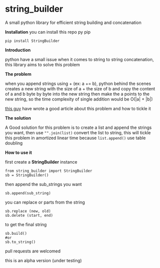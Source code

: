 
# string_builder
A small python library for efficient string building and concatenation   


**Installation**
you can install this repo py pip

    pip install StringBuilder


**Introduction**

python have a small issue when it comes 
to string to string concatenation, this library aims to solve this problem 

**The problem**

when you append strings using + (ex:  a += b), python behind the scenes creates a new string with the size of a + the size of b and copy the content of a and b byte by byte into the new string then make the a points to the new string, so the time complexity of single addition would be O(|a| + |b|)

[this guy](https://waymoot.org/home/python_string/) have wrote a good article about this problem and how to tickle it 

**The solution**

A Good solution for this problem is to create a list and append the strings you want, then use `"".join(list)` convert the list to string, this will tickle this problem in amortized linear time because `list.append()` use table doubling


**How to use it**

first create a **StringBuilder** instance 

    from string_builder import StringBuilder
    sb = StringBuilder()

then append the sub_strings you want 

    sb.append(sub_string)

you can replace or parts from the string
		

    sb.replace (new, old)
    sb.delete (start, end) 

to get the final string 
	

    sb.build()
    #or 
    sb.to_string()

 

pull requests are welcomed 

this is an alpha version (under testing)